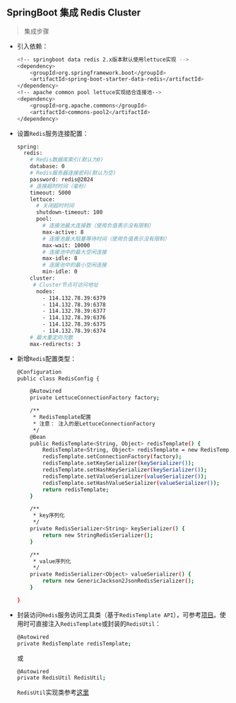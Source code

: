 ## SpringBoot 集成 Redis Cluster

> 集成步骤

* 引入依赖：

  ```bash
  <!-- springboot data redis 2.x版本默认使用lettuce实现 -->
  <dependency>
      <groupId>org.springframework.boot</groupId>
      <artifactId>spring-boot-starter-data-redis</artifactId>
  </dependency>
  <!-- apache common pool lettuce实现结合连接池-->
  <dependency>
      <groupId>org.apache.commons</groupId>
      <artifactId>commons-pool2</artifactId>
  </dependency>
  ```

* 设置```Redis```服务连接配置：

  ```bash
  spring:
    redis:
      # Redis数据库索引(默认为0)
      database: 0
      # Redis服务器连接密码(默认为空)
      password: redis@2024
      # 连接超时时间（毫秒）
      timeout: 5000
      lettuce:
        # 关闭超时时间
        shutdown-timeout: 100
        pool:
          # 连接池最大连接数（使用负值表示没有限制）
          max-active: 8
          # 连接池最大阻塞等待时间（使用负值表示没有限制）
          max-wait: 10000
          # 连接池中的最大空闲连接
          max-idle: 8
          # 连接池中的最小空闲连接
          min-idle: 0
      cluster:
       # Cluster节点可访问地址
        nodes:
          - 114.132.78.39:6379
          - 114.132.78.39:6378
          - 114.132.78.39:6377
          - 114.132.78.39:6376
          - 114.132.78.39:6375
          - 114.132.78.39:6374
      # 最大重定向次数
      max-redirects: 3
  ```

* 新增```Redis```配置类型：

  ```bash
  @Configuration
  public class RedisConfig {

      @Autowired
      private LettuceConnectionFactory factory;

      /**
       * RedisTemplate配置
       * 注意： 注入的是LettuceConnectionFactory
       */
      @Bean
      public RedisTemplate<String, Object> redisTemplate() {
          RedisTemplate<String, Object> redisTemplate = new RedisTemplate<>();
          redisTemplate.setConnectionFactory(factory);
          redisTemplate.setKeySerializer(keySerializer());
          redisTemplate.setHashKeySerializer(keySerializer());
          redisTemplate.setValueSerializer(valueSerializer());
          redisTemplate.setHashValueSerializer(valueSerializer());
          return redisTemplate;
      }

      /**
       * key序列化
       */
      private RedisSerializer<String> keySerializer() {
          return new StringRedisSerializer();
      }

      /**
       * value序列化
       */
      private RedisSerializer<Object> valueSerializer() {
          return new GenericJackson2JsonRedisSerializer();
      }

  }
  ```

* 封装访问```Redis```服务访问工具类（基于```RedisTemplate API```），可参考[项目](https://gitee.com/FSDGarden/microservices-spring/tree/feature%2Fsc-2020.0.1-v1/)。使用时可直接注入```RedisTemplate```或封装的```RedisUtil```：

  ```bash
  @Autowired
  private RedisTemplate redisTemplate;
  ```

  或

  ```bash
  @Autowired
  private RedisUtil RedisUtil;
  ```

  ```RedisUtil```实现类参考[这里](https://gitee.com/FSDGarden/microservices-spring/blob/feature/sc-2020.0.1-v1/common/common-redis/src/main/java/com/garden/redis/utils/RedisUtil.java)